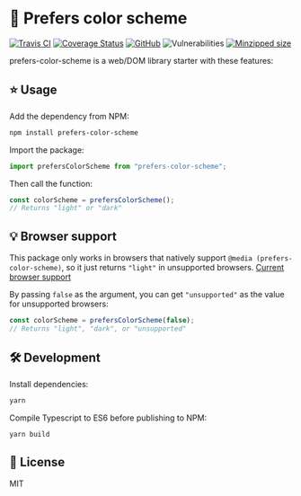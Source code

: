 # 🎨 Prefers color scheme

[![Travis CI](https://img.shields.io/travis/AnandChowdhary/prefers-color-scheme.svg)](https://travis-ci.org/AnandChowdhary/prefers-color-scheme)
[![Coverage Status](https://coveralls.io/repos/github/AnandChowdhary/prefers-color-scheme/badge.svg?branch=master)](https://coveralls.io/github/AnandChowdhary/prefers-color-scheme?branch=master)
[![GitHub](https://img.shields.io/github/license/anandchowdhary/prefers-color-scheme.svg)](https://github.com/AnandChowdhary/prefers-color-scheme/blob/master/LICENSE)
![Vulnerabilities](https://img.shields.io/snyk/vulnerabilities/github/AnandChowdhary/prefers-color-scheme.svg)
[![Minzipped size](https://img.shields.io/bundlephobia/minzip/prefers-color-scheme.svg)](https://www.npmjs.com/package/prefers-color-scheme)

prefers-color-scheme is a web/DOM library starter with these features:

## ⭐ Usage

Add the dependency from NPM:

```bash
npm install prefers-color-scheme
```

Import the package:

```js
import prefersColorScheme from "prefers-color-scheme";
```

Then call the function:

```js
const colorScheme = prefersColorScheme();
// Returns "light" or "dark"
```

## 💡 Browser support

This package only works in browsers that natively support `@media (prefers-color-scheme)`, so it just returns `"light"` in unsupported browsers. [Current browser support](https://caniuse.com/#feat=prefers-color-scheme)

By passing `false` as the argument, you can get `"unsupported"` as the value for unsupported browsers:

```js
const colorScheme = prefersColorScheme(false);
// Returns "light", "dark", or "unsupported"
```

## 🛠️ Development

Install dependencies:

```bash
yarn
```

Compile Typescript to ES6 before publishing to NPM:

```bash
yarn build
```

## 📝 License

MIT
